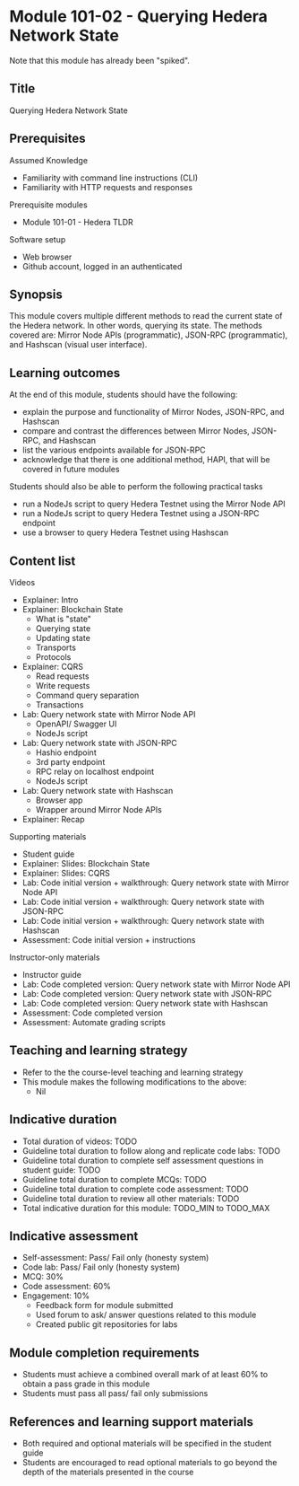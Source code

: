 # Module 101-02 - Querying Hedera Network State

Note that this module has already been "spiked".

## Title

Querying Hedera Network State

## Prerequisites

Assumed Knowledge

- Familiarity with command line instructions (CLI)
- Familiarity with HTTP requests and responses

Prerequisite modules

- Module 101-01 - Hedera TLDR

Software setup

- Web browser
- Github account, logged in an authenticated

## Synopsis

This module covers multiple different methods to read the current state of the Hedera network. In other words, querying its state. The methods covered are: Mirror Node APIs (programmatic), JSON-RPC (programmatic), and Hashscan (visual user interface).

## Learning outcomes

At the end of this module, students should have the following:

- explain the purpose and functionality of Mirror Nodes, JSON-RPC, and Hashscan
- compare and contrast the differences between Mirror Nodes, JSON-RPC, and Hashscan
- list the various endpoints available for JSON-RPC
- acknowledge that there is one additional method, HAPI, that will be covered in future modules

Students should also be able to perform the following practical tasks

- run a NodeJs script to query Hedera Testnet using the Mirror Node API
- run a NodeJs script to query Hedera Testnet using a JSON-RPC endpoint
- use a browser to query Hedera Testnet using Hashscan

## Content list

Videos

- Explainer: Intro
- Explainer: Blockchain State
    - What is "state"
    - Querying state
    - Updating state
    - Transports
    - Protocols
- Explainer: CQRS
    - Read requests
    - Write requests
    - Command query separation
    - Transactions
- Lab: Query network state with Mirror Node API
    - OpenAPI/ Swagger UI
    - NodeJs script
- Lab: Query network state with JSON-RPC
    - Hashio endpoint
    - 3rd party endpoint
    - RPC relay on localhost endpoint
    - NodeJs script
- Lab: Query network state with Hashscan
    - Browser app
    - Wrapper around Mirror Node APIs
- Explainer: Recap

Supporting materials

- Student guide
- Explainer: Slides: Blockchain State
- Explainer: Slides: CQRS
- Lab: Code initial version + walkthrough: Query network state with Mirror Node API
- Lab: Code initial version + walkthrough: Query network state with JSON-RPC
- Lab: Code initial version + walkthrough: Query network state with Hashscan
- Assessment: Code initial version + instructions

Instructor-only materials

- Instructor guide
- Lab: Code completed version: Query network state with Mirror Node API
- Lab: Code completed version: Query network state with JSON-RPC
- Lab: Code completed version: Query network state with Hashscan
- Assessment: Code completed version
- Assessment: Automate grading scripts

## Teaching and learning strategy

- Refer to the the course-level teaching and learning strategy
- This module makes the following modifications to the above:
    - Nil

## Indicative duration

- Total duration of videos: TODO
- Guideline total duration to follow along and replicate code labs: TODO
- Guideline total duration to complete self assessment questions in student guide: TODO
- Guideline total duration to complete MCQs: TODO
- Guideline total duration to complete code assessment: TODO
- Guideline total duration to review all other materials: TODO
- Total indicative duration for this module: TODO_MIN to TODO_MAX

## Indicative assessment

- Self-assessment: Pass/ Fail only (honesty system)
- Code lab: Pass/ Fail only (honesty system)
- MCQ: 30%
- Code assessment: 60%
- Engagement: 10%
    - Feedback form for module submitted
    - Used forum to ask/ answer questions related to this module
    - Created public git repositories for labs

## Module completion requirements

- Students must achieve a combined overall mark of at least 60% to obtain a pass grade in this module
- Students must pass all pass/ fail only submissions

## References and learning support materials

- Both required and optional materials will be specified in the student guide
- Students are encouraged to read optional materials to go beyond the depth of the materials presented in the course
